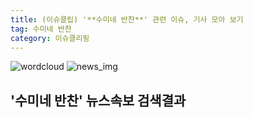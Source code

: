 ```yaml
---
title: (이슈클립) '**수미네 반찬**' 관련 이슈, 기사 모아 보기
tag: 수미네 반찬
category: 이슈클리핑
---
```

![wordcloud](https://s3.ap-northeast-2.amazonaws.com/lyrics101-wordcloud/2018-09-20-1537434756.png)
![news_img](https://user-images.githubusercontent.com/42597476/44507050-1206f400-a6e4-11e8-8d98-7ffbfebb353f.png)
## **'**수미네 반찬**'** 뉴스속보 검색결과

